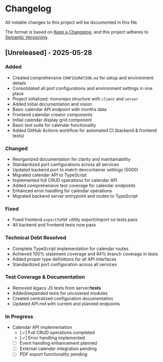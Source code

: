 # Changelog

All notable changes to this project will be documented in this file.

The format is based on [Keep a Changelog](https://keepachangelog.com/en/1.0.0/), and this project adheres to [Semantic Versioning](https://semver.org/spec/v2.0.0.html).

## [Unreleased] - 2025-05-28

### Added

- Created comprehensive `CONFIGURATION.md` for setup and environment details
- Consolidated all port configurations and environment settings in one place
- Project initialized: monorepo structure with `client` and `server`
- Added initial documentation and vision
- Basic calendar API endpoint with months data
- Frontend calendar creator components
- Initial calendar display grid component
- Basic test suite for calendar functionality
- Added GitHub Actions workflow for automated CI (backend & frontend tests)

### Changed

- Reorganized documentation for clarity and maintainability
- Standardized port configurations across all services
- Updated backend port to match devcontainer settings (5000)
- Migrated calendar API to TypeScript
- Implemented full CRUD operations for calendar API
- Added comprehensive test coverage for calendar endpoints
- Enhanced error handling for calendar operations
- Migrated backend server entrypoint and routes to TypeScript

### Fixed

- Fixed frontend `exportToPDF` utility export/import so tests pass
- All backend and frontend tests now pass

### Technical Debt Resolved

- Complete TypeScript implementation for calendar routes
- Achieved 100% statement coverage and 84% branch coverage in tests
- Added proper type definitions for all API interfaces
- Standardized port configuration across all services

### Test Coverage & Documentation

- Removed legacy JS tests from server/**tests**
- Added/expanded tests for uncovered modules
- Created centralized configuration documentation
- Updated API.md with current and planned endpoints

### In Progress

- Calendar API implementation
  - [✓] Full CRUD operations completed
  - [✓] Error handling implemented
  - [ ] Event handling enhancement planned
  - [ ] External calendar integration pending
  - [ ] PDF export functionality pending

